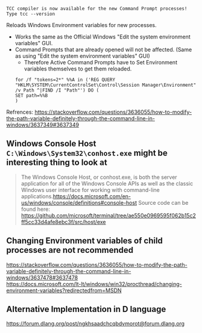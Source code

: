 ```
TCC compiler is now available for the new Command Prompt processes!
Type tcc --version
```
Reloads Windows Environment variables for new processes.

* Works the same as the Official Windows "Edit the system environment variables" GUI.
* Command Prompts that are already opened will not be affected. (Same as using "Edit the system environment variables" GUI)
  * Therefore Active Command Prompts have to Set Environment variables themselves to get them reloaded.
   ```
   for /f "tokens=2*" %%A in ('REG QUERY "HKLM\SYSTEM\CurrentControlSet\Control\Session Manager\Environment" /v Path ^|FIND /I "Path"') DO (
  SET path=%%B
  )
   
   ```
 
 Refrences:
 https://stackoverflow.com/questions/3636055/how-to-modify-the-path-variable-definitely-through-the-command-line-in-windows/3637349#3637349
 
 ## Windows Console Host `C:\Windows\System32\conhost.exe` might be interesting thing to look at
 > The Windows Console Host, or conhost.exe, is both the server application for all of the Windows Console APIs as well as the classic Windows user interface for working with command-line applications.https://docs.microsoft.com/en-us/windows/console/definitions#console-host
 Source code can be found here: https://github.com/microsoft/terminal/tree/ae550e0969595f062b15c2ff5cc33d4afe8ebc3f/src/host/exe
 
 ## Changing Environment variables of child processes are not recommended
 https://stackoverflow.com/questions/3636055/how-to-modify-the-path-variable-definitely-through-the-command-line-in-windows/3637478#3637478  
 https://docs.microsoft.com/lt-lt/windows/win32/procthread/changing-environment-variables?redirectedfrom=MSDN  


## Alternative Implementation in D language 
https://forum.dlang.org/post/ngkhsaadchcqbdvmorot@forum.dlang.org
